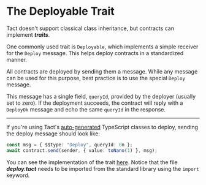 # The Deployable Trait

Tact doesn't support classical class inheritance, but contracts can implement **_traits_**.

One commonly used trait is `Deployable`, which implements a simple receiver for the `Deploy` message. This helps deploy contracts in a standardized manner.

All contracts are deployed by sending them a message. While any message can be used for this purpose, best practice is to use the special `Deploy` message.

This message has a single field, `queryId`, provided by the deployer (usually set to zero). If the deployment succeeds, the contract will reply with a `DeployOk` message and echo the same `queryId` in the response.

---

If you're using Tact's [auto-generated](https://docs.tact-lang.org/tools/typescript#tact-contract-in-typescript) TypeScript classes to deploy, sending the deploy message should look like:

```ts
const msg = { $$type: "Deploy", queryId: 0n };
await contract.send(sender, { value: toNano(1) }, msg);
```

You can see the implementation of the trait [here](https://github.com/tact-lang/tact/blob/main/stdlib/libs/deploy.tact). Notice that the file **_deploy.tact_** needs to be imported from the standard library using the `import` keyword.
